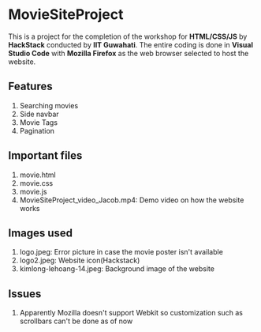 # MovieSiteProject

This is a project for the completion of the workshop for **HTML/CSS/JS** by **HackStack** conducted by **IIT Guwahati**.
The entire coding is done in **Visual Studio Code** with **Mozilla Firefox** as the web browser selected to host the website.

## Features

1. Searching movies
2. Side navbar
3. Movie Tags
4. Pagination

## Important files

1. movie.html
2. movie.css
3. movie.js
4. MovieSiteProject_video_Jacob.mp4: Demo video on how the website works

## Images used

1. logo.jpeg: Error picture in case the movie poster isn't available
2. logo2.jpeg: Website icon(Hackstack)
3. kimlong-lehoang-14.jpeg: Background image of the website

## Issues

1. Apparently Mozilla doesn't support Webkit so customization such as scrollbars can't be done as of now
